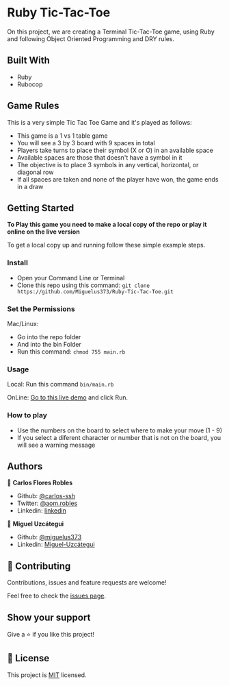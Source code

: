 # Ruby Tic-Tac-Toe

On this project, we are creating a Terminal Tic-Tac-Toe game, using Ruby and following Object Oriented Programming and DRY rules.

## Built With

- Ruby
- Rubocop

## Game Rules

This is a very simple Tic Tac Toe Game and it's played as follows:

- This game is a 1 vs 1 table game
- You will see a 3 by 3 board with 9 spaces in total
- Players take turns to place their symbol (X or O) in an available space
- Available spaces are those that doesn't have a symbol in it
- The objective is to place 3 symbols in any vertical, horizontal, or diagonal row
- If all spaces are taken and none of the player have won, the game ends in a draw

## Getting Started

**To Play this game you need to make a local copy of the repo or play it online on the live version**

To get a local copy up and running follow these simple example steps.

### Install

- Open your Command Line or Terminal
- Clone this repo using this command: `git clone https://github.com/Miguelus373/Ruby-Tic-Tac-Toe.git`

### Set the Permissions

Mac/Linux:

- Go into the repo folder
- And into the bin Folder
- Run this command: `chmod 755 main.rb`

### Usage

Local:
Run this command `bin/main.rb`

OnLine:
[Go to this live demo](https://repl.it/@carlosssh/mainrb#main.rb) and click Run.

### How to play

- Use the numbers on the board to select where to make your move (1 - 9)
- If you select a diferent character or number that is not on the board, you will see a warning message

## Authors

👤 **Carlos Flores Robles**

- Github: [@carlos-ssh](https://github.com/carlos-ssh)
- Twitter: [@aom.robles](https://twitter.com/aom.robles)
- Linkedin: [linkedin](https://www.linkedin.com/in/carlos-ssh)

👤 **Miguel Uzcátegui**

- Github: [@miguelus373](https://github.com/miguelus373)
- Linkedin: [Miguel-Uzcátegui](https://www.linkedin.com/in/miguelus/)

## 🤝 Contributing

Contributions, issues and feature requests are welcome!

Feel free to check the [issues page](https://github.com/Miguelus373/Ruby-Tic-Tac-Toe/issues).

## Show your support

Give a ⭐️ if you like this project!

## 📝 License

This project is [MIT](lic.url) licensed.
